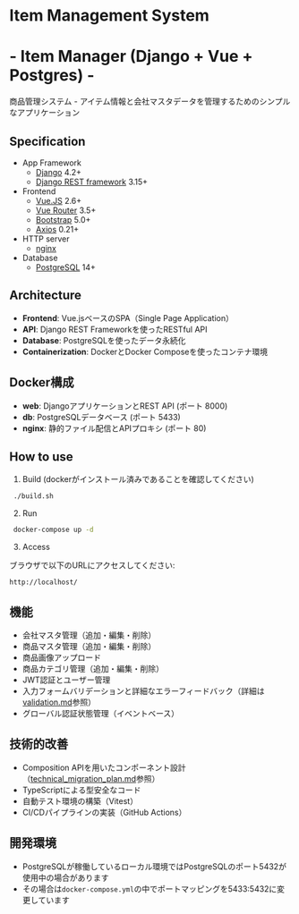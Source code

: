 # Item Management System
# - Item Manager (Django + Vue + Postgres) -

商品管理システム - アイテム情報と会社マスタデータを管理するためのシンプルなアプリケーション

## Specification

* App Framework
  * [Django](https://www.djangoproject.com/) 4.2+
  * [Django REST framework](https://www.django-rest-framework.org/) 3.15+
* Frontend
  * [Vue.JS](https://vuejs.org/) 2.6+
  * [Vue Router](https://router.vuejs.org/) 3.5+
  * [Bootstrap](https://getbootstrap.com/) 5.0+
  * [Axios](https://axios-http.com/) 0.21+
* HTTP server
  * [nginx](https://nginx.org/en/)
* Database
  * [PostgreSQL](https://www.postgresql.org/) 14+

## Architecture

- **Frontend**: Vue.jsベースのSPA（Single Page Application）
- **API**: Django REST Frameworkを使ったRESTful API
- **Database**: PostgreSQLを使ったデータ永続化
- **Containerization**: DockerとDocker Composeを使ったコンテナ環境

## Docker構成

- **web**: DjangoアプリケーションとREST API (ポート 8000)
- **db**: PostgreSQLデータベース (ポート 5433)
- **nginx**: 静的ファイル配信とAPIプロキシ (ポート 80)

## How to use

1. Build (dockerがインストール済みであることを確認してください)

  ```sh
   ./build.sh
  ```

2. Run

  ```sh
   docker-compose up -d
  ```

3. Access

  ブラウザで以下のURLにアクセスしてください:
  
  ```
  http://localhost/
  ```

## 機能

- 会社マスタ管理（追加・編集・削除）
- 商品マスタ管理（追加・編集・削除）
- 商品画像アップロード
- 商品カテゴリ管理（追加・編集・削除）
- JWT認証とユーザー管理
- 入力フォームバリデーションと詳細なエラーフィードバック（詳細は[validation.md](validation.md)参照）
- グローバル認証状態管理（イベントベース）

## 技術的改善

- Composition APIを用いたコンポーネント設計（[technical_migration_plan.md](technical_migration_plan.md)参照）
- TypeScriptによる型安全なコード
- 自動テスト環境の構築（Vitest）
- CI/CDパイプラインの実装（GitHub Actions）

## 開発環境

- PostgreSQLが稼働しているローカル環境ではPostgreSQLのポート5432が使用中の場合があります
- その場合は`docker-compose.yml`の中でポートマッピングを5433:5432に変更しています

